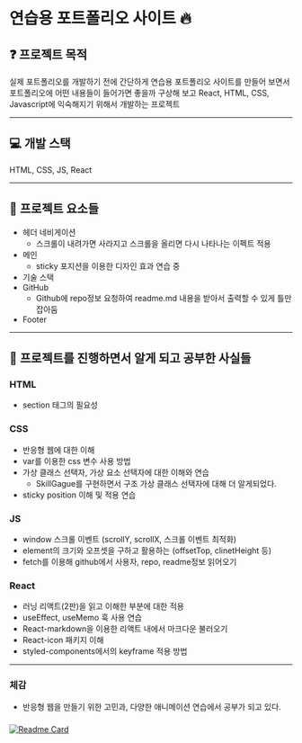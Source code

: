 # 연습용 포트폴리오 사이트 🔥

## ❓ 프로젝트 목적

실제 포트폴리오를 개발하기 전에 간단하게 연습용 포트폴리오 사이트를 만들어 보면서 포트폴리오에 어떤 내용들이 들어가면 좋을까 구상해 보고 React, HTML, CSS, Javascript에 익숙해지기 위해서 개발하는 프로젝트

---

## 💻 개발 스택

HTML, CSS, JS, React

---

## 🔧 프로젝트 요소들

- 헤더 네비게이션
  - 스크롤이 내려가면 사라지고 스크롤을 올리면 다시 나타나는 이펙트 적용
- 메인
  - sticky 포지션을 이용한 디자인 효과 연습 중
- 기술 스택
- GitHub
  - Github에 repo정보 요청하여 readme.md 내용을 받아서 출력할 수 있게 틀만 잡아둠
- Footer

---

## 💎 프로젝트를 진행하면서 알게 되고 공부한 사실들

### HTML

- section 태그의 필요성

### CSS

- 반응형 웹에 대한 이해
- var를 이용한 css 변수 사용 방법
- 가상 클래스 선택자, 가상 요소 선택자에 대한 이해와 연습
  - SkillGague를 구현하면서 구조 가상 클래스 선택자에 대해 더 알게되었다.
- sticky position 이해 및 적용 연습

### JS

- window 스크롤 이벤트 (scrollY, scrollX, 스크롤 이벤트 최적화)
- element의 크기와 오프셋을 구하고 활용하는 (offsetTop, clinetHeight 등)
- fetch를 이용해 github에서 사용자, repo, readme정보 읽어오기

### React

- 러닝 리액트(2판)을 읽고 이해한 부분에 대한 적용
- useEffect, useMemo 훅 사용 연습
- React-markdown을 이용한 리액트 내에서 마크다운 불러오기
- React-icon 패키지 이해
- styled-components에서의 keyframe 적용 방법

---

### 체감

- 반응형 웹을 만들기 위한 고민과, 다양한 애니메이션 연습에서 공부가 되고 있다.

###

[![Readme Card](https://github-readme-stats.vercel.app/api/pin/?username=dnrgus1127&repo=portfolio&theme=moltack)](https://github.com/dnrgus1127/portfolio)
